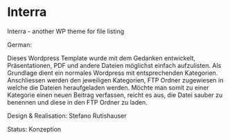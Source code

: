 Interra
=======

Interra - another WP theme for file listing

German:

Dieses Wordpress Template wurde mit dem Gedanken entwickelt, Präsentationen, PDF und andere Dateien möglichst einfach aufzulisten.
Als Grundlage dient ein normales Wordpress mit entsprechenden Kategorien.
Anschliessen werden den jeweiligen Kategorien, FTP Ordner zugewiesen in welche die Dateien heraufgeladen werden.
Möchte man somit zu einer Kategorie einen neuen Beitrag verfassen, reicht es aus, die Datei sauber zu benennen und diese in den FTP Ordner zu laden.


Design & Realisation: Stefano Rutishauser

Status: Konzeption

